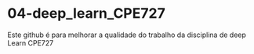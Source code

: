 # 04-deep_learn_CPE727
Este github é para melhorar a qualidade do trabalho da disciplina de deep Learn CPE727
